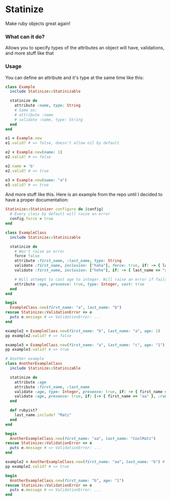 # Statinize

Make ruby objects great again!

### What can it do?

Allows you to specify types of the attributes an object will have, validations, and more stuff like that

### Usage

You can define an attribute and it's type at the same time like this:
```ruby
class Example
  include Statinize::Statinizable

  statinize do
    attribute :name, type: String
    # Same as:
    # attribute :name
    # validate :name, type: String
  end
end

e1 = Example.new
e1.valid? # => false, doesn't allow nil by default

e2 = Example.new(name: 1)
e2.valid? # => false

e2.name = 'b'
e2.valid? # => true

e3 = Example.new(name: "a")
e3.valid? # => true
```

And more stuff like this. Here is an example from the repo until I decided to have a proper documentation:
```ruby
Statinize::Statinizer.configure do |config|
  # Every class by default will raise an error
  config.force = true
end

class ExampleClass
  include Statinize::Statinizable

  statinize do
    # Won't raise an error
    force false
    attribute :first_name, :last_name, type: String
    validate :first_name, inclusion: ["haha"], force: true, if: -> { last_name == "b" }
    validate :first_name, inclusion: ["hehe"], if: -> { last_name == "a" }

    # Will attempt to cast age to integer. Will raise an error if fails
    attribute :age, presence: true, type: Integer, cast: true
  end
end

begin
  ExampleClass.new(first_name: "a", last_name: "b")
rescue Statinize::ValidationError => e
  puts e.message # => ValidationError: ...
end

example2 = ExampleClass.new(first_name: "b", last_name: "a", age: 1)
pp example2.valid? # => false

example3 = ExampleClass.new(first_name: "a", last_name: "c", age: "1")
pp example3.valid? # => true

# Another example
class AnotherExampleClass
  include Statinize::Statinizable

  statinize do
    attribute :age
    attribute :first_name, :last_name
    validate :age, type: Integer, presence: true, if: -> { first_name == "b" }
    validate :age, presence: true, if: [-> { first_name == "aa" }, :rubyist?], unless: -> { last_name == "Matz" }
  end

  def rubyist?
    last_name.include? "Matz"
  end
end

begin
  AnotherExampleClass.new(first_name: "aa", last_name: "CoolMatz")
rescue Statinize::ValidationError => e
  puts e.message # => ValidationError: ...
end

example2 = AnotherExampleClass.new(first_name: "aa", last_name: "b") # notice no age here
pp example2.valid? # => true

begin
  AnotherExampleClass.new(first_name: "b", age: "1")
rescue Statinize::ValidationError => e
  puts e.message # => ValidationError: ...
end
```
